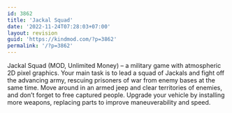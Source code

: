 ```yaml
---
id: 3862
title: 'Jackal Squad'
date: '2022-11-24T07:28:03+07:00'
layout: revision
guid: 'https://kindmod.com/?p=3862'
permalink: '/?p=3862'
---
```


Jackal Squad (MOD, Unlimited Money) – a military game with atmospheric 2D pixel graphics. Your main task is to lead a squad of Jackals and fight off the advancing army, rescuing prisoners of war from enemy bases at the same time. Move around in an armed jeep and clear territories of enemies, and don’t forget to free captured people. Upgrade your vehicle by installing more weapons, replacing parts to improve maneuverability and speed.